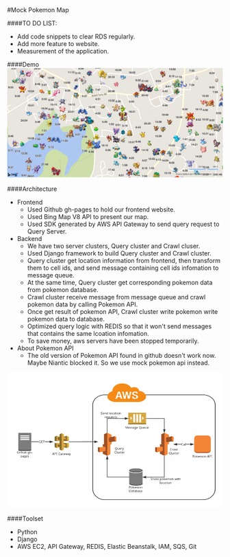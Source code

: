 #Mock Pokemon Map

####TO DO LIST:
- Add code snippets to clear RDS regularly.
- Add more feature to website.
- Measurement of the application.

####Demo
![](./img/demo.png)

####Architecture

- Frontend
	- Used Github gh-pages to hold our frontend website.
	- Used Bing Map V8 API to present our map.
	- Used SDK generated by AWS API Gateway to send query request to Query Server.
- Backend
	- We have two server clusters, Query cluster and Crawl cluser.
	- Used Django framework to build Query cluster and Crawl cluster.
	- Query cluster get location information from frontend, then transform them to cell ids, and send message containing cell ids infomation to message queue.
	- At the same time, Query cluster get corresponding pokemon data from pokemon database.
	- Crawl cluster receive message from message queue and crawl pokemon data by calling Pokemon API.
	- Once get result of pokemon API, Crawl cluster write pokemon write pokemon data to database.
	- Optimized query logic with REDIS so that it won't send messages that contains the same lcoation infomation.
	- To save money, aws servers have been stopped temporarily.
- About Pokemon API
	- The old version of Pokemon API found in github doesn't work now. Maybe Niantic blocked it. So we use mock pokemon api instead.
	
![](./img/Architecture.png)

####Toolset
- Python
- Django
- AWS EC2, API Gateway, REDIS, Elastic Beanstalk, IAM, SQS, Git
